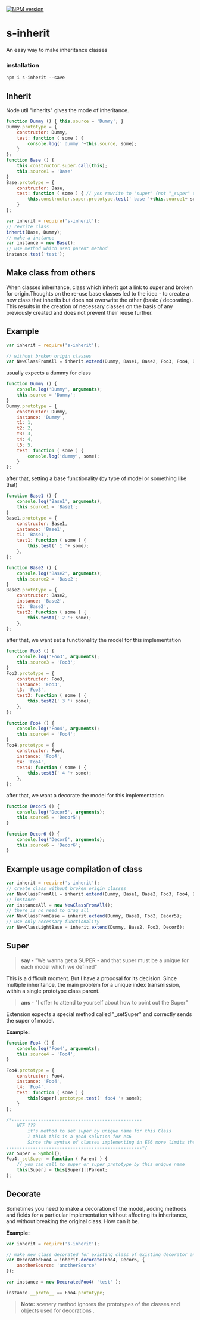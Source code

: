 
[![NPM version][npm-image]][npm-url]

s-inherit
===============

An easy way to make inheritance classes

### installation
```shell
npm i s-inherit --save
```

Inherit
--------------

Node util "inherits" gives the mode of inheritance. 

```javascript
function Dummy () { this.source = 'Dummy'; }
Dummy.prototype = {
    constructor: Dummy,
    test: function ( some ) {
        console.log(' dummy '+this.source, some);
    }
};
function Base () {
    this.constructor.super.call(this);
    this.source1 = 'Base'
}
Base.prototype = {
    constructor: Base,
    test: function ( some ) { // yes rewrite to "super" (not "_super" or "super_") 
        this.constructor.super.prototype.test(' base '+this.source1+ some);
    }
};

var inherit = require('s-inherit');
// rewrite class
inherit(Base, Dummy);
// make a instance
var instance = new Base();
// use method which used parent method
instance.test('test');
```


    
Make class from others
--------------

When classes inheritance, class which inherit got a link to super and broken for origin.Thoughts on the re-use base classes led to the idea - to create a new class that inherits but does not overwrite the other (basic / decorating). This results in the creation of necessary classes on the basis of any previously created and does not prevent their reuse further.


Example 
--------------

```javascript
var inherit = require('s-inherit');

// without broken origin classes
var NewClassFromAll = inherit.extend(Dummy, Base1, Base2, Foo3, Foo4, Decor5, Decor6);

```

usually expects a dummy for class
```javascript
function Dummy () {
    console.log('Dummy', arguments);
    this.source = 'Dummy';
}
Dummy.prototype = {
    constructor: Dummy,
    instance: 'Dummy',
    t1: 1,
    t2: 2,
    t3: 3,
    t4: 4,
    t5: 5,
    test: function ( some ) {
        console.log('dummy', some);
    }
};
```

after that, setting a base functionality (by type of model or something like that)

```javascript
function Base1 () {
    console.log('Base1', arguments);
    this.source1 = 'Base1';
}
Base1.prototype = {
    constructor: Base1,
    instance: 'Base1',
    t1: 'Base1',
    test1: function ( some ) {
        this.test(' 1 '+ some);
    },
};

function Base2 () {
    console.log('Base2', arguments);
    this.source2 = 'Base2';
}
Base2.prototype = {
    constructor: Base2,
    instance: 'Base2',
    t2: 'Base2',
    test2: function ( some ) {
        this.test1(' 2 '+ some);
    },
};
```


after that, we want set a functionality the model for this implementation

```javascript
function Foo3 () {
    console.log('Foo3', arguments);
    this.source3 = 'Foo3';
}
Foo3.prototype = {
    constructor: Foo3,
    instance: 'Foo3',
    t3: 'Foo3',
    test3: function ( some ) {
        this.test2(' 3 '+ some);
    },
};

function Foo4 () {
    console.log('Foo4', arguments);
    this.source4 = 'Foo4';
}
Foo4.prototype = {
    constructor: Foo4,
    instance: 'Foo4',
    t4: 'Foo4',
    test4: function ( some ) {
        this.test3(' 4 '+ some);
    },
};
```

after that, we want a decorate the model for this implementation

```javascript
function Decor5 () {
    console.log('Decor5', arguments);
    this.source5 = 'Decor5';
}

function Decor6 () {
    console.log('Decor6', arguments);
    this.source6 = 'Decor6';
}
```

Example usage compilation of class
--------------

```javascript
var inherit = require('s-inherit');
// create class without broken origin classes
var NewClassFromAll = inherit.extend(Dummy, Base1, Base2, Foo3, Foo4, Decor5, Decor6);
// instance
var instanceAll = new NewClassFromAll();
// there is no need to drag all
var NewClassFromBase = inherit.extend(Dummy, Base1, Foo2, Decor5);
// use only necessary functionality
var NewClassLightBase = inherit.extend(Dummy, Base2, Foo3, Decor6);

```

Super
--------------

>**say -** "We wanna get a SUPER - and that super must be a unique for each model which we defined"

This is a difficult moment. But I have a proposal for its decision. Since multiple inheritance, the main problem for a unique index transmission, within a single prototype class parent.

>**ans -** "I offer to attend to yourself about how to point out the Super"

Extension expects a special method called "_setSuper" and correctly sends the super of model.


**Example:**

```javascript
function Foo4 () {
    console.log('Foo4', arguments);
    this.source4 = 'Foo4';
}

Foo4.prototype = {
    constructor: Foo4,
    instance: 'Foo4',
    t4: 'Foo4',
    test: function ( some ) {
        this[Super].prototype.test(' foo4 '+ some);
    }
};

/*-------------------------------------------------
    WTF ???
        it's method to set super by unique name for this Class
        I think this is a good solution for es6
        Since the syntax of classes implementing in ES6 more limits the javascript classes, than expanding their.
---------------------------------------------------*/
var Super = Symbol();
Foo4._setSuper = function ( Parent ) {
    // you can call to super or super prototype by this unique name
    this[Super] = this[Super]||Parent;
};
```

Decorate
--------------

Sometimes you need to make a decoration of the model, adding methods and fields for a particular implementation without affecting its inheritance, and without breaking the original class. How can it be.


**Example:**

```javascript
var inherit = require('s-inherit');

// make new class decorated for existing class of existing decorator and addition source
var DecoratedFoo4 = inherit.decorate(Foo4, Decor6, {
    anotherSource: 'anotherSource'
});

var instance = new DecoratedFoo4( 'test' );

instance.__proto__ == Foo4.prototype;
```
>**Note:** scenery method ignores the prototypes of the classes and objects used for decorations .



[npm-image]: https://badge.fury.io/js/s-inherit.svg
[npm-url]: https://npmjs.org/package/s-inherit